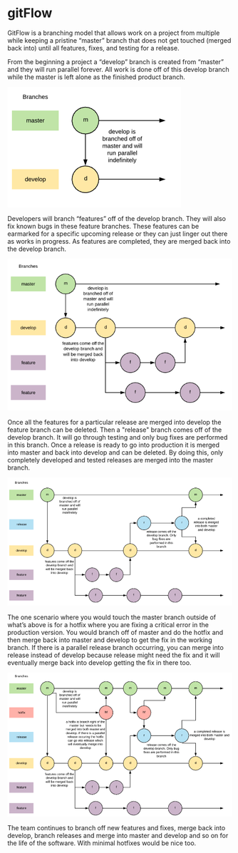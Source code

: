 # gitFlow

GitFlow is a branching model that allows work on a project from multiple while keeping a pristine “master” branch that does not get touched (merged back into) until all features, fixes, and testing for a release.

From the beginning a project a “develop” branch is created from “master” and they will run parallel forever. All work is done off of this develop branch while the master is left alone as the finished product branch.

![Parallels](/images/Parallels.png)

Developers will branch “features” off of the develop branch. They will also fix known bugs in these feature branches. These features can be earmarked for a specific upcoming release or they can just linger out there as works in progress. As features are completed, they are merged back into the develop branch.

![Features](/images/Features.png)

Once all the features for a particular release are merged into develop the feature branch can be deleted. Then a "release" branch comes off of the develop branch. It will go through testing and only bug fixes are performed in this branch. Once a release is ready to go into production it is merged into master and back into develop and can be deleted. By doing this, only completely developed and tested releases are merged into the master branch.

![Release](/images/Release.png)

The one scenario where you would touch the master branch outside of what’s above is for a hotfix where you are fixing a critical error in the production version. You would branch off of master and do the hotfix and then merge back into master and develop to get the fix in the working branch. If there is a parallel release branch occurring, you can merge into release instead of develop because release might need the fix and it will eventually merge back into develop getting the fix in there too.

![Complete](/images/Complete.png)

The team continues to branch off new features and fixes, merge back into develop, branch releases and merge into master and develop and so on for the life of the software. With minimal hotfixes would be nice too.

